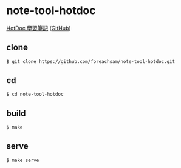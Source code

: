 # note-tool-hotdoc

[HotDoc 學習筆記](https://foreachsam.github.io/note-tool-hotdoc/doc/index.html) ([GitHub](https://github.com/foreachsam/note-tool-hotdoc))


## clone

``` sh
$ git clone https://github.com/foreachsam/note-tool-hotdoc.git
```


## cd

``` sh
$ cd note-tool-hotdoc
```


## build

``` sh
$ make
```


## serve

``` sh
$ make serve
```

